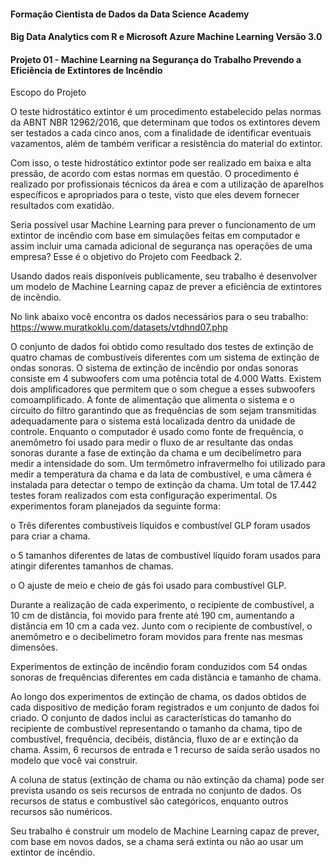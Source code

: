 #### Formação Cientista de Dados da Data Science Academy
#### Big Data Analytics com R e Microsoft Azure Machine Learning Versão 3.0
#### Projeto 01 - Machine Learning na Segurança do Trabalho Prevendo a Eficiência de Extintores de Incêndio

Escopo do Projeto

O teste hidrostático extintor é um procedimento estabelecido pelas normas da ABNT NBR 12962/2016, que determinam que todos os extintores devem ser testados a cada cinco anos, com a finalidade de identificar eventuais vazamentos, além de também verificar a resistência do material do extintor.

Com isso, o teste hidrostático extintor pode ser realizado em baixa e alta pressão, de acordo com estas normas em questão. O procedimento é realizado por profissionais técnicos da área e com a utilização de aparelhos específicos e apropriados para o teste, visto que eles devem fornecer resultados com exatidão.

Seria possível usar Machine Learning para prever o funcionamento de um extintor de incêndio com base em simulações feitas em computador e assim incluir uma camada adicional de segurança nas operações de uma empresa? Esse é o objetivo do Projeto com Feedback 2.

Usando dados reais disponíveis publicamente, seu trabalho é desenvolver um modelo de Machine Learning capaz de prever a eficiência de extintores de incêndio.

No link abaixo você encontra os dados necessários para o seu trabalho:
https://www.muratkoklu.com/datasets/vtdhnd07.php

O conjunto de dados foi obtido como resultado dos testes de extinção de quatro chamas de combustíveis diferentes com um sistema de extinção de ondas sonoras. O sistema de extinção de incêndio por ondas sonoras consiste em 4 subwoofers com uma potência total de 4.000 Watts. Existem dois amplificadores que permitem que o som chegue a esses subwoofers comoamplificado. A fonte de alimentação que alimenta o sistema e o circuito do filtro garantindo que as frequências de som sejam transmitidas adequadamente para o sistema está localizada dentro da unidade de controle. Enquanto o computador é usado como fonte de frequência, o anemômetro foi usado para medir o fluxo de ar resultante das ondas sonoras durante a fase de extinção da chama e um decibelímetro para medir a intensidade do som. Um termômetro infravermelho foi utilizado para medir a temperatura da chama e da lata de combustível, e uma câmera é instalada para detectar o tempo de extinção da chama. Um total de 17.442 testes foram realizados com esta configuração experimental. Os experimentos foram planejados da seguinte forma:

o Três diferentes combustíveis líquidos e combustível GLP foram usados para criar a chama.

o 5 tamanhos diferentes de latas de combustível líquido foram usados para atingir diferentes tamanhos de chamas.

o O ajuste de meio e cheio de gás foi usado para combustível GLP.

Durante a realização de cada experimento, o recipiente de combustível, a 10 cm de distância, foi movido para frente até 190 cm, aumentando a distância em 10 cm a cada vez. Junto com o recipiente de combustível, o anemômetro e o decibelímetro foram movidos para frente nas mesmas dimensões.

Experimentos de extinção de incêndio foram conduzidos com 54 ondas sonoras de frequências diferentes em cada distância e tamanho de chama.

Ao longo dos experimentos de extinção de chama, os dados obtidos de cada dispositivo de medição foram registrados e um conjunto de dados foi criado. O conjunto de dados inclui as características do tamanho do recipiente de combustível representando o tamanho da chama, tipo de combustível, frequência, decibéis, distância, fluxo de ar e extinção da chama. Assim, 6 recursos de entrada e 1 recurso de saída serão usados no modelo que você vai construir.

A coluna de status (extinção de chama ou não extinção da chama) pode ser prevista usando os seis recursos de entrada no conjunto de dados. Os recursos de status e combustível são categóricos, enquanto outros recursos são numéricos.

Seu trabalho é construir um modelo de Machine Learning capaz de prever, com base em novos dados, se a chama será extinta ou não ao usar um extintor de incêndio.
